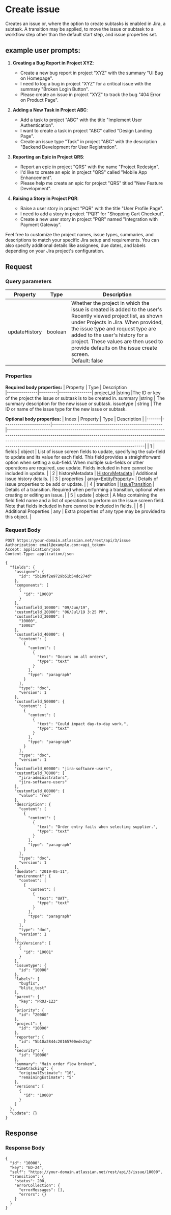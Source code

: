 # Create issue

Creates an issue or, where the option to create subtasks is enabled in Jira, a subtask. A transition may be applied, to move the issue or subtask to a workflow step other than the default start step, and issue properties set.

## example user prompts:

1. **Creating a Bug Report in Project XYZ**:
   - Create a new bug report in project "XYZ" with the summary "UI Bug on Homepage".
   - I need to log a bug in project "XYZ" for a critical issue with the summary "Broken Login Button".
   - Please create an issue in project "XYZ" to track the bug "404 Error on Product Page".

2. **Adding a New Task in Project ABC**:
   - Add a task to project "ABC" with the title "Implement User Authentication".
   - I want to create a task in project "ABC" called "Design Landing Page".
   - Create an issue type "Task" in project "ABC" with the description "Backend Development for User Registration".

3. **Reporting an Epic in Project QRS**:
   - Report an epic in project "QRS" with the name "Project Redesign".
   - I'd like to create an epic in project "QRS" called "Mobile App Enhancement".
   - Please help me create an epic for project "QRS" titled "New Feature Development".

4. **Raising a Story in Project PQR**:
   - Raise a user story in project "PQR" with the title "User Profile Page".
   - I need to add a story in project "PQR" for "Shopping Cart Checkout".
   - Create a new user story in project "PQR" named "Integration with Payment Gateway".

Feel free to customize the project names, issue types, summaries, and descriptions to match your specific Jira setup and requirements. You can also specify additional details like assignees, due dates, and labels depending on your Jira project's configuration.

## Request
### Query parameters

| Property      | Type    | Description                                                                                                                                                                                                                                                                                                                          |
|---------------|---------|--------------------------------------------------------------------------------------------------------------------------------------------------------------------------------------------------------------------------------------------------------------------------------------------------------------------------------------|
| updateHistory | boolean | Whether the project in which the issue is created is added to the user's Recently viewed project list, as shown under Projects in Jira. When provided, the issue type and request type are added to the user's history for a project. These values are then used to provide defaults on the issue create screen. <br/>Default: false |

### Properties

**Required body properties:**
| Property      | Type    | Description    
|---------------|---------|----------------|
project_id |string |The ID or key of the project the issue or subtask is to be created in.
summary |string | The summary description for the new issue or subtask.
issuetype | string | The ID or name of the issue type for the new issue or subtask.

**Optional body properties:**
| Index | Property              | Type                                                 | Description                                                                                                                                                                                                                                                                                                 |
|-------|-----------------------|------------------------------------------------------|-------------------------------------------------------------------------------------------------------------------------------------------------------------------------------------------------------------------------------------------------------------------------------------------------------------|
| 1     | fields                | object                                               | List of issue screen fields to update, specifying the sub-field to update and its value for each field. This field provides a straightforward option when setting a sub-field. When multiple sub-fields or other operations are required, use update. Fields included in here cannot be included in update. |
| 2     | historyMetadata       | [HistoryMetadata](resources/HistoryMetadata.md)      | Additional issue history details.                                                                                                                                                                                                                                                                           |
| 3     | properties            | array<[EntityProperty](resources/EntityProperty.md)> | Details of issue properties to be add or update.                                                                                                                                                                                                                                                            |
| 4     | transition            | [IssueTransition](resources/IssueTransition.md)      | Details of a transition. Required when performing a transition, optional when creating or editing an issue.                                                                                                                                                                                                 |
| 5     | update                | object                                               | A Map containing the field field name and a list of operations to perform on the issue screen field. Note that fields included in here cannot be included in fields.                                                                                                                                        |
| 6     | Additional Properties | any                                                  | Extra properties of any type may be provided to this object.                                                                                                                                                                                                                                                |


### Request Body
```http request
POST https://your-domain.atlassian.net/rest/api/3/issue
Authorization: email@example.com:<api_token>
Accept: application/json
Content-Type: application/json

{
  "fields": {
    "assignee": {
      "id": "5b109f2e9729b51b54dc274d"
    },
    "components": [
      {
        "id": "10000"
      }
    ],
    "customfield_10000": "09/Jun/19",
    "customfield_20000": "06/Jul/19 3:25 PM",
    "customfield_30000": [
      "10000",
      "10002"
    ],
    "customfield_40000": {
      "content": [
        {
          "content": [
            {
              "text": "Occurs on all orders",
              "type": "text"
            }
          ],
          "type": "paragraph"
        }
      ],
      "type": "doc",
      "version": 1
    },
    "customfield_50000": {
      "content": [
        {
          "content": [
            {
              "text": "Could impact day-to-day work.",
              "type": "text"
            }
          ],
          "type": "paragraph"
        }
      ],
      "type": "doc",
      "version": 1
    },
    "customfield_60000": "jira-software-users",
    "customfield_70000": [
      "jira-administrators",
      "jira-software-users"
    ],
    "customfield_80000": {
      "value": "red"
    },
    "description": {
      "content": [
        {
          "content": [
            {
              "text": "Order entry fails when selecting supplier.",
              "type": "text"
            }
          ],
          "type": "paragraph"
        }
      ],
      "type": "doc",
      "version": 1
    },
    "duedate": "2019-05-11",
    "environment": {
      "content": [
        {
          "content": [
            {
              "text": "UAT",
              "type": "text"
            }
          ],
          "type": "paragraph"
        }
      ],
      "type": "doc",
      "version": 1
    },
    "fixVersions": [
      {
        "id": "10001"
      }
    ],
    "issuetype": {
      "id": "10000"
    },
    "labels": [
      "bugfix",
      "blitz_test"
    ],
    "parent": {
      "key": "PROJ-123"
    },
    "priority": {
      "id": "20000"
    },
    "project": {
      "id": "10000"
    },
    "reporter": {
      "id": "5b10a2844c20165700ede21g"
    },
    "security": {
      "id": "10000"
    },
    "summary": "Main order flow broken",
    "timetracking": {
      "originalEstimate": "10",
      "remainingEstimate": "5"
    },
    "versions": [
      {
        "id": "10000"
      }
    ]
  },
  "update": {}
}
```
## Response
### Response Body
```http
{
  "id": "10000",
  "key": "ED-24",
  "self": "https://your-domain.atlassian.net/rest/api/3/issue/10000",
  "transition": {
    "status": 200,
    "errorCollection": {
      "errorMessages": [],
      "errors": {}
    }
  }
}
```